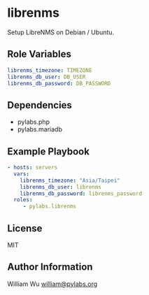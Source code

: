 librenms
========

Setup LibreNMS on Debian / Ubuntu.

Role Variables
--------------

```yaml
librenms_timezone: TIMEZONE
librenms_db_user: DB_USER
librenms_db_password: DB_PASSWORD
```

Dependencies
------------

- pylabs.php
- pylabs.mariadb

Example Playbook
----------------

```yaml
- hosts: servers
  vars:
    librenms_timezone: "Asia/Taipei"
    librenms_db_user: librenms
    librenms_db_password: librenms_password
  roles:
     - pylabs.librenms
```

License
-------

MIT

Author Information
------------------

William Wu <william@pylabs.org>
